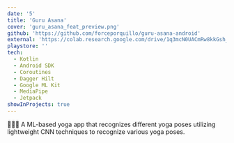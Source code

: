 ```yaml
---
date: '5'
title: 'Guru Asana'
cover: 'guru_asana_feat_preview.png'
github: 'https://github.com/forceporquillo/guru-asana-android'
external: 'https://colab.research.google.com/drive/1q3mcN0UACmRw8kkGsh_Tl6idbw9iAAds#scrollTo=QBVyanN2Ic4W'
playstore: ''
tech:
  - Kotlin
  - Android SDK
  - Coroutines
  - Dagger Hilt
  - Google ML Kit
  - MediaPipe
  - Jetpack
showInProjects: true
---
```


🧘🤸‍♀️ A ML-based yoga app that recognizes different yoga poses utilizing lightweight CNN techniques to recognize various yoga poses.